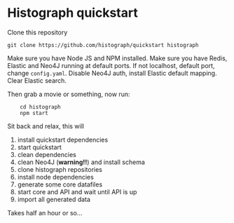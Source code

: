 # Histograph quickstart

Clone this repository

	git clone https://github.com/histograph/quickstart histograph

Make sure you have Node JS and NPM installed.
Make sure you have Redis, Elastic and Neo4J running at default ports.
If not localhost, default port, change `config.yaml`.
Disable Neo4J auth, install Elastic default mapping. Clear Elastic search. 

Then grab a movie or something, now run:

        cd histograph
        npm start

Sit back and relax, this will

1. install quickstart dependencies
1. start quickstart
1. clean dependencies
1. clean Neo4J (**warning!!**) and install schema
1. clone histograph repositories
1. install node dependencies
1. generate some core datafiles
1. start core and API and wait until API is up
1. import all generated data

Takes half an hour or so...

